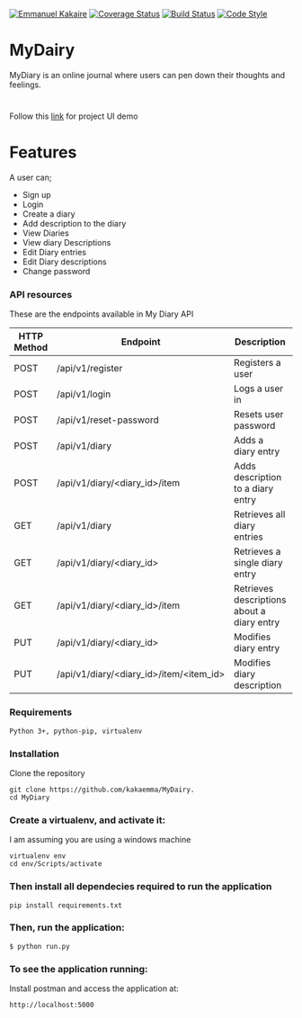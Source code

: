 [![Emmanuel Kakaire](https://img.shields.io/badge/Emmanuel%20Kakaire-MyDiary-green.svg)]()
[![Coverage Status](https://coveralls.io/repos/github/kakaemma/MyDairy/badge.svg?branch=dev)](https://coveralls.io/github/kakaemma/MyDairy?branch=dev)
[![Build Status](https://travis-ci.org/kakaemma/MyDairy.svg?branch=dev)](https://travis-ci.org/kakaemma/MyDairy)
[![Code Style](https://img.shields.io/badge/code%20style-pep8-blue.svg)]()

# MyDairy
MyDiary is an online journal where users can pen down their thoughts and feelings.
#
Follow this [link](https://kakaemma.github.io/MyDairy/ "My Diary UI demo") for project UI demo
# Features
A user can;
* Sign up
* Login
* Create a diary
* Add description to the diary
* View Diaries
* View diary Descriptions
* Edit Diary entries
* Edit Diary descriptions
* Change password


### API resources

These are the endpoints available in My Diary API

HTTP Method | Endpoint | Description| Public Access
------------ | ------------- | ------------- | ------------- 
POST| /api/v1/register | Registers a user | True
POST| /api/v1/login |Logs a user in | True
POST| /api/v1/reset-password |Resets user password | False
POST| /api/v1/diary |Adds a diary entry | False
POST| /api/v1/diary/<diary_id>/item |Adds description to a diary entry | False
GET| /api/v1/diary |Retrieves all diary entries | False
GET| /api/v1/diary/<diary_id> |Retrieves a single diary entry | False
GET| /api/v1/diary/<diary_id>/item |Retrieves descriptions about a diary entry | False
PUT| /api/v1/diary/<diary_id> |Modifies diary entry | False
PUT| /api/v1/diary/<diary_id>/item/<item_id> |Modifies diary description | False



### Requirements
`Python 3+, python-pip, virtualenv`

### Installation
Clone the repository

```
git clone https://github.com/kakaemma/MyDairy.
cd MyDiary
```
### Create a virtualenv, and activate it:
I am assuming you are using a windows machine

```
virtualenv env
cd env/Scripts/activate
```

### Then install all dependecies required to run the application

```
pip install requirements.txt
```
### Then, run the application:
```
$ python run.py
```
### To see the application running:
Install postman and access the application at:

```
http://localhost:5000
```
